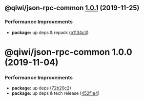 ## @qiwi/json-rpc-common [1.0.1](https://github.com/qiwi/json-rpc/compare/@qiwi/json-rpc-common@1.0.0...@qiwi/json-rpc-common@1.0.1) (2019-11-25)


### Performance Improvements

* **package:** up deps & repack ([b1134c3](https://github.com/qiwi/json-rpc/commit/b1134c3222a6d45927e542b0c29ee8524723c884))

# @qiwi/json-rpc-common 1.0.0 (2019-11-04)


### Performance Improvements

* **package:** up deps ([72b20c2](https://github.com/qiwi/json-rpc/commit/72b20c2022d0874717e99d92f0ea9344c0573030))
* **package:** up deps & tech release ([452f1e4](https://github.com/qiwi/json-rpc/commit/452f1e4f1f32a4c09a4b55a3d58b7d19e40145c9))
